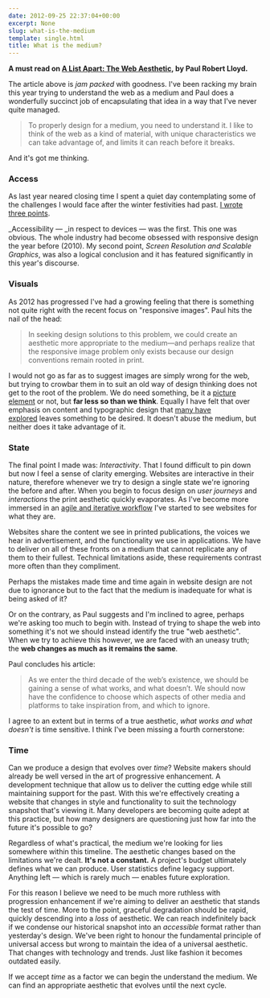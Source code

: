 ```yaml
---
date: 2012-09-25 22:37:04+00:00
excerpt: None
slug: what-is-the-medium
template: single.html
title: What is the medium?
---
```


**A must read on [A List Apart: The Web Aesthetic](http://www.alistapart.com/articles/the-web-aesthetic/), by Paul Robert Lloyd.**

The article above is _jam packed_ with goodness. I've been racking my brain this year trying to understand the web as a medium and Paul does a wonderfully succinct job of encapsulating that idea in a way that I've never quite managed.

> To properly design for a medium, you need to understand it. I like to think of the web as a kind of material, with unique characteristics we can take advantage of, and limits it can reach before it breaks.

And it's got me thinking.

### Access

As last year neared closing time I spent a quiet day contemplating some of the challenges I would face after the winter festivities had past. [I wrote three points](/2011/12/15/web-design-2012-and-beyond/).

_Accessibility — _in respect to devices — was the first. This one was obvious. The whole industry had become obsessed with responsive design the year before (2010). My second point, _Screen Resolution and Scalable Graphics_, was also a logical conclusion and it has featured significantly in this year's discourse.

### Visuals

As 2012 has progressed I've had a growing feeling that there is something not quite right with the recent focus on "responsive images". Paul hits the nail of the head:

> In seeking design solutions to this problem, we could create an aesthetic more appropriate to the medium—and perhaps realize that the responsive image problem only exists because our design conventions remain rooted in print.

I would not go as far as to suggest images are simply wrong for the web, but trying to crowbar them in to suit an old way of design thinking does not get to the root of the problem. We do need something, be it a [picture element](http://dvcs.w3.org/hg/html-proposals/raw-file/tip/responsive-images/responsive-images.html) or not, but **far less so than we think**. Equally I have felt that over emphasis on content and typographic design that [many have explored](/2012/05/26/the-restriction-of-type/) leaves something to be desired. It doesn't abuse the medium, but neither does it take advantage of it.

### State

The final point I made was: _Interactivity_. That I found difficult to pin down but now I feel a sense of clarity emerging. Websites are interactive in their nature, therefore whenever we try to design a single state we're ignoring the before and after. When you begin to focus design on _user journeys_ and _interactions_ the print aesthetic quickly evaporates. As I've become more immersed in an [agile and iterative workflow](/2012/09/17/agile-website-design-and-development/) I've started to see websites for what they are.

Websites share the content we see in printed publications, the voices we hear in advertisement, and the functionality we use in applications. We have to deliver on all of these fronts on a medium that cannot replicate any of them to their fullest. Technical limitations aside, these requirements contrast more often than they compliment.

Perhaps the mistakes made time and time again in website design are not due to ignorance but to the fact that the medium is inadequate for what is being asked of it?

Or on the contrary, as Paul suggests and I'm inclined to agree, perhaps we're asking too much to begin with. Instead of trying to shape the web into something it's not we should instead identify the true "web aesthetic". When we try to achieve this however, we are faced with an uneasy truth; the **web changes as much as it remains the same**.

Paul concludes his article:

> As we enter the third decade of the web’s existence, we should be gaining a sense of what works, and what doesn’t. We should now have the confidence to choose which aspects of other media and platforms to take inspiration from, and which to ignore.

I agree to an extent but in terms of a true aesthetic, _what works and what doesn't_ is time sensitive. I think I've been missing a fourth cornerstone:

### Time

Can we produce a design that evolves over _time_? Website makers should already be well versed in the art of progressive enhancement. A development technique that allow us to deliver the cutting edge while still maintaining support for the past. With this we're effectively creating a website that changes in style and functionality to suit the technology snapshot that's viewing it. Many developers are becoming quite adept at this practice, but how many designers are questioning just how far into the future it's possible to go?

Regardless of what's practical, the medium we're looking for lies somewhere within this timeline. The aesthetic changes based on the limitations we're dealt. **It's not a constant.** A project's budget ultimately defines what we can produce. User statistics define legacy support. Anything left — which is rarely much — enables future exploration.

For this reason I believe we need to be much more ruthless with progression enhancement if we're aiming to deliver an aesthetic that stands the test of time. More to the point, graceful degradation should be rapid, quickly descending into a _loss_ of aesthetic. We can reach indefinitely back if we condense our historical snapshot into an _accessible_ format rather than yesterday's design. We've been right to honour the fundamental principle of universal access but wrong to maintain the idea of a universal aesthetic. That changes with technology and trends. Just like fashion it becomes outdated easily.

If we accept _time_ as a factor we can begin the understand the medium. We can find an appropriate aesthetic that evolves until the next cycle.
